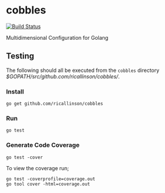 # cobbles

[![Build Status](https://secure.travis-ci.org/ricallinson/cobbles.png?branch=master)](http://travis-ci.org/ricallinson/cobbles)

Multidimensional Configuration for Golang

## Testing

The following should all be executed from the `cobbles` directory _$GOPATH/src/github.com/ricallinson/cobbles/_.

### Install

    go get github.com/ricallinson/cobbles

### Run

    go test

### Generate Code Coverage

    go test -cover

To view the coverage run;
    
    go test -coverprofile=coverage.out
    go tool cover -html=coverage.out